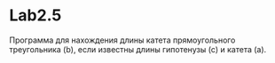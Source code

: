 # Lab2.5
Программа для нахождения длины катета прямоугольного
треугольника (b), если известны длины гипотенузы (c) и
катета (a).
